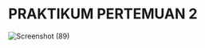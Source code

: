 # PRAKTIKUM PERTEMUAN 2
![Screenshot (89)](https://github.com/purinahdatul/Praktikum-pertemuan-2/assets/160198903/a1540681-3729-4538-8da7-a46d47962e9a)
